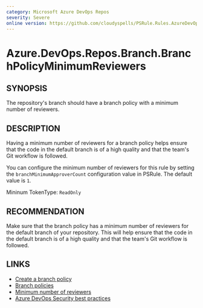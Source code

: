 ```yaml
---
category: Microsoft Azure DevOps Repos
severity: Severe
online version: https://github.com/cloudyspells/PSRule.Rules.AzureDevOps/blob/main/src/PSRule.Rules.AzureDevOps/en/Azure.DevOps.Repos.Branch.BranchPolicyMinimumReviewers.md
---
```


# Azure.DevOps.Repos.Branch.BranchPolicyMinimumReviewers

## SYNOPSIS

The repository's branch should have a branch policy with a minimum
number of reviewers.

## DESCRIPTION

Having a minimum number of reviewers for a branch policy helps ensure that the
code in the default branch is of a high quality and that the team's Git
workflow is followed. 

You can configure the minimum number of reviewers for this rule by setting the
`branchMinimumApproverCount` configuration value in PSRule. The default
value is `1`.

Mininum TokenType: `ReadOnly`

## RECOMMENDATION

Make sure that the branch policy has a minimum number of reviewers for the
default branch of your repository. This will help ensure that the code in the
default branch is of a high quality and that the team's Git workflow is
followed.

## LINKS

- [Create a branch policy](https://docs.microsoft.com/en-us/azure/devops/repos/git/branch-policies?view=azure-devops)
- [Branch policies](https://docs.microsoft.com/en-us/azure/devops/repos/git/branch-policies-overview?view=azure-devops)
- [Minimum number of reviewers](https://docs.microsoft.com/en-us/azure/devops/repos/git/branch-policies-overview?view=azure-devops#minimum-number-of-reviewers)
- [Azure DevOps Security best practices](https://docs.microsoft.com/en-us/azure/devops/user-guide/security-best-practices?view=azure-devops#repositories-and-branches)
